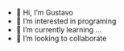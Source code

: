 - 👋 Hi, I’m Gustavo
- 👀 I’m interested in programing
- 🌱 I’m currently learning ...
- 💞️ I’m looking to collaborate 
  

<!---
GustaHi/GustaHi is a ✨ special ✨ repository because its `README.md` (this file) appears on your GitHub profile.
You can click the Preview link to take a look at your changes.
--->
